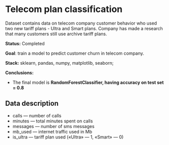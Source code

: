 # Telecom plan classification
Dataset contains data on telecom company customer behavior who used two new tariff plans - Ultra and Smart plans. Company has made a research that many customers still use archive tariff plans.

**Status:** Completed

**Goal**: train a model to predict customer churn in telecom company.

**Stack:** sklearn, pandas, numpy, matplotlib, seaborn;

**Conclusions:**
- The final model is **RandomForestClassifier, having accuracy on test set = 0.8**

## Data description

 - сalls — number of calls
 - minutes — total minutes spent on calls
 - messages — number of sms messages
 - mb_used — internet traffic used in Mb
 - is_ultra — tariff plan used («Ultra» — 1, «Smart» — 0)
